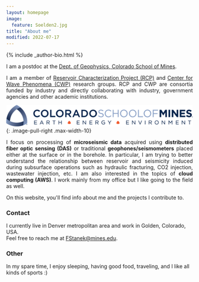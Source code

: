 ```yaml
---
layout: homepage
image:
  feature: Soelden2.jpg
title: "About me"
modified: 2022-07-17
---
```


<footer role="contentinfo">
  <div class="article-author-bottom">
    {% include _author-bio.html %}
  </div>
</footer>

I am a postdoc at the [Dept. of Geophysics, Colorado School of Mines](https://geophysics.mines.edu/).

<p align="justify">I am a member of <a href="https://rcp.mines.edu/">Reservoir Characterization Project (RCP)</a> and <a href="https://cwp.mines.edu/">Center for Wave Phenomena (CWP)</a> research groups. RCP and CWP are consortia funded by industry and directly collaborating with industry, government agencies and other academic institutions.</p>

[![CSM_logo](/images/CSM_logo.png)](https://geophysics.mines.edu/)
{: .image-pull-right .max-width-10}

<p align="justify">I focus on processing of <b>microseismic data</b> acquired using <b>distributed fiber optic sensing (DAS)</b> or traditional <b>geophones/seismometers</b> placed either at the surface or in the borehole. In particular, I am trying to better understand the relationship between reservoir and seismicity induced during subsurface operations such as hydraulic fracturing, CO2 injection, wastewater injection, etc. I am also interested in the topics of <b>cloud computing (AWS)</b>.
I work mainly from my office but I like going to the field as well.
</p>
On this website, you'll find info about me and the projects I contribute to.

### Contact
<p>
I currently live in Denver metropolitan area and work in Golden, Colorado, USA. 
<br>Feel free to reach me at <a href="mailto:FStanek@mines.edu">FStanek@mines.edu</a>.
</p>

### Other
<p>
In my spare time, I enjoy sleeping, having good food, traveling, and I like all kinds of sports :)
</p>

